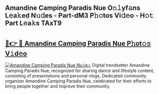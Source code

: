 ## Amandine Camping Paradis Nue O𝚗𝚕yf𝚊ns L𝚎a𝚔ed N𝚞𝚍es - Part-dM3 P𝚑𝚘tos Vi𝚍𝚎o - H𝚘𝚝 Part L𝚎a𝚔s TAxT9

# <h2><a href="http://kff1bva.oniu.top/?m=Amandine+Camping+Paradis+Nue">🔗👉 🔴 Amandine Camping Paradis Nue P𝚑ot𝚘𝚜 V𝚒d𝚎o</a></h2>

[![Amandine Camping Paradis Nue Nu𝚍e𝚜](https://i.imgur.com/0qMVB7G.gif)](http://kff1bva.oniu.top/?m=Amandine+Camping+Paradis+Nue)
Digital trendsetter Amandine Camping Paradis Nue, recognized for sharing dance and lifestyle content, consisting of presentations and personal vlogs. Dedicated community organizer Amandine Camping Paradis Nue, celebrated for their efforts to bring people together and improve their community.  
